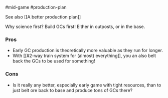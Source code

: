 #mid-game #production-plan

See also [[A better production plan]]

Why science first? Build GCs first! Either in outposts, or in the base.
### Pros
- Early GC production is theoretically more valuable as they run for longer.
- With [[#2-way train system for (almost) everything]], you an also belt back the GCs to be used for something!
### Cons
- Is it really any better, especially early game with tight resources, than to just belt ore back to base and produce tons of GCs there?